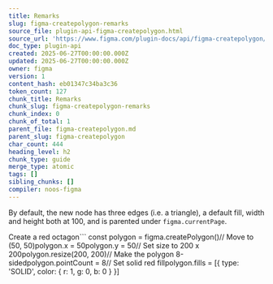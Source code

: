 ```yaml
---
title: Remarks
slug: figma-createpolygon-remarks
source_file: plugin-api-figma-createpolygon.html
source_url: 'https://www.figma.com/plugin-docs/api/figma-createpolygon/'
doc_type: plugin-api
created: 2025-06-27T00:00:00.000Z
updated: 2025-06-27T00:00:00.000Z
owner: figma
version: 1
content_hash: eb01347c34ba3c36
token_count: 127
chunk_title: Remarks
chunk_slug: figma-createpolygon-remarks
chunk_index: 0
chunk_of_total: 1
parent_file: figma-createpolygon.md
parent_slug: figma-createpolygon
char_count: 444
heading_level: h2
chunk_type: guide
merge_type: atomic
tags: []
sibling_chunks: []
compiler: noos-figma
---
```


By default, the new node has three edges (i.e. a triangle), a default fill, width and height both at 100, and is parented under `figma.currentPage`.

Create a red octagon```
const polygon = figma.createPolygon()// Move to (50, 50)polygon.x = 50polygon.y = 50// Set size to 200 x 200polygon.resize(200, 200)// Make the polygon 8-sidedpolygon.pointCount = 8// Set solid red fillpolygon.fills = [{ type: 'SOLID', color: { r: 1, g: 0, b: 0 } }]
```
